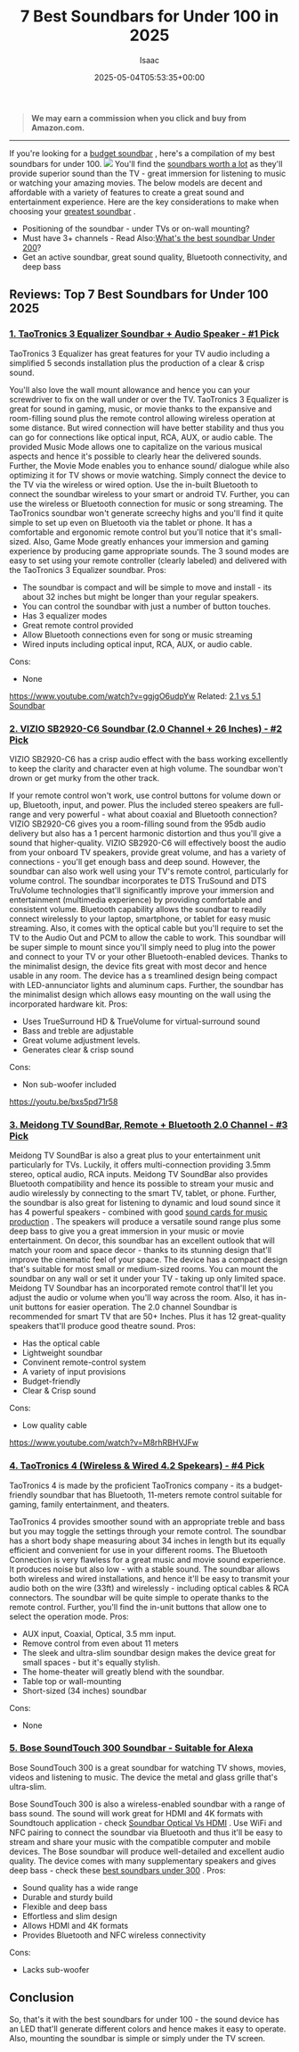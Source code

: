 ﻿---
author: Isaac
layout: post
title: 7 Best Soundbars for Under 100 in 2025
date: '2025-05-04T05:53:35+00:00'
categories:
- Soundbars
tags: []
slug: /best-soundbars-for-under-100/
lastmod: 2025-05-07T12:21:25+03:00
---
> **We may earn a commission when you click and buy from Amazon.com.**
>

---
If you're looking for a
[budget soundbar](https://www.fhsu.edu/technology/purchasing-procedures/)
, here's a compilation of my best soundbars for under 100.
![](/assets/img/12/Pest-Control.jpg)
You'll find the
[soundbars worth a lot](https://pestpolicy.com/are-soundbars-worth-it/)
as they'll provide superior sound than the TV - great immersion for listening to music or watching your amazing movies.
The below models are decent and affordable with a variety of features to create a great sound and entertainment experience. Here are the key considerations to make when choosing your
[greatest soundbar](https://pestpolicy.com/best-soundbars-for-the-money/)
.
- Positioning of the soundbar - under TVs or on-wall mounting?
- Must have 3+ channels - Read Also:[What's the best soundbar Under 200](https://pestpolicy.com/best-soundbar-under-200/)?
- Get an active soundbar, great sound quality, Bluetooth connectivity, and deep bass
## Reviews: Top 7 Best Soundbars for Under 100 2025
### [1. TaoTronics 3 Equalizer Soundbar + Audio Speaker - #1 Pick](https://www.amazon.com/dp/B07KZ7MVS2/?tag=p-policy-20)
TaoTronics 3 Equalizer has great features for your TV audio including a simplified 5 seconds installation plus the production of a clear & crisp sound.

You'll also love the wall mount allowance and hence you can your screwdriver to fix on the wall under or over the TV.
TaoTronics 3 Equalizer is great for sound in gaming, music, or movie thanks to the expansive and room-filling sound plus the remote control allowing wireless operation at some distance.
But wired connection will have better stability and thus you can go for connections like optical input, RCA, AUX, or audio cable.
The provided Music Mode allows one to capitalize on the various musical aspects and hence it's possible to clearly hear the delivered sounds. Further, the Movie Mode enables you to enhance sound/ dialogue while also optimizing it for TV shows or movie watching.
Simply connect the device to the TV via the wireless or wired option. Use the in-built Bluetooth to connect the soundbar wireless to your smart or android TV. Further, you can use the wireless or Bluetooth connection for music or song streaming.
The TaoTronics soundbar won't generate screechy highs and you'll find it quite simple to set up even on Bluetooth via the tablet or phone. It has a comfortable and ergonomic remote control but you'll notice that it's small-sized.
Also, Game Mode greatly enhances your immersion and gaming experience by producing game appropriate sounds. The 3 sound modes are easy to set using your remote controller (clearly labeled) and delivered with the TaoTronics 3 Equalizer soundbar.
Pros:
- The soundbar is compact and will be simple to move and install - its about 32 inches but might be longer than your regular speakers.
- You can control the soundbar with just a number of button touches.
- Has 3 equalizer modes
- Great remote control provided
- Allow Bluetooth connections even for song or music streaming
- Wired inputs including optical input, RCA, AUX, or audio cable.

Cons:
- None

https://www.youtube.com/watch?v=ggjgO6udpYw
Related:
[2.1 vs 5.1 Soundbar](https://pestpolicy.com/2-1-vs-5-1-soundbar/)
### [2. VIZIO SB2920-C6 Soundbar (2.0 Channel + 26 Inches) - #2 Pick](https://www.amazon.com/dp/B00SMBFZNG/?tag=p-policy-20)
VIZIO SB2920-C6 has a crisp audio effect with the bass working excellently to keep the clarity and character even at high volume. The soundbar won't drown or get murky from the other track.

If your remote control won't work, use control buttons for volume down or up, Bluetooth, input, and power. Plus the included stereo speakers are full-range and very powerful - what about coaxial and Bluetooth connection?
VIZIO SB2920-C6 gives you a room-filling sound from the 95db audio delivery but also has a 1 percent harmonic distortion and thus you'll give a sound that higher-quality.
VIZIO SB2920-C6 will effectively boost the audio from your onboard TV speakers, provide great volume, and has a variety of connections - you'll get enough bass and deep sound. However, the soundbar can also work well using your TV's remote control, particularly for volume control.
The soundbar incorporates te DTS TruSound and DTS TruVolume technologies that'll significantly improve your immersion and entertainment (multimedia experience) by providing comfortable and consistent volume.
Bluetooth capability allows the soundbar to readily connect wirelessly to your laptop, smartphone, or tablet for easy music streaming. Also, it comes with the optical cable but you'll require to set the TV to the Audio Out and PCM to allow the cable to work.
This soundbar will be super simple to mount since you'll simply need to plug into the power and connect to your TV or your other Bluetooth-enabled devices. Thanks to the minimalist design, the device fits great with most decor and hence usable in any room.
The device has a s
treamlined design being compact with LED-annunciator lights and aluminum caps. Further, the soundbar has the minimalist design which allows easy mounting on the wall using the incorporated hardware kit.
Pros:
- Uses TrueSurround HD & TrueVolume for virtual-surround sound
- Bass and treble are adjustable
- Great volume adjustment levels.
- Generates clear & crisp sound

Cons:
- Non sub-woofer included

https://youtu.be/bxs5pd71r58
### [3. Meidong TV SoundBar, Remote + Bluetooth 2.0 Channel - #3 Pick](https://www.amazon.com/dp/B0795331MQ/?tag=p-policy-20)
Meidong TV SoundBar is also a great plus to your entertainment unit particularly for TVs. Luckily, it offers multi-connection providing 3.5mm stereo, optical audio, RCA inputs.
Meidong TV SoundBar also provides Bluetooth compatibility and hence its possible to stream your music and audio wirelessly by connecting to the smart TV, tablet, or phone.
Further, the soundbar is also great for listening to dynamic and loud sound since it has 4 powerful speakers - combined with good
[sound cards for music production](https://pestpolicy.com/best-sound-cards-for-music-production/)
.
The speakers will produce a versatile sound range plus some deep bass to give you a great immersion in your music or movie entertainment.
On decor, this soundbar has an excellent outlook that will match your room and space decor - thanks to its stunning design that'll improve the cinematic feel of your space.
The device has a compact design that's suitable for most small or medium-sized rooms. You can mount the soundbar on any wall or set it under your TV - taking up only limited space.
Meidong TV Soundbar has an incorporated remote control that'll let you adjust the audio or volume when you'll way across the room. Also, it has in-unit buttons for easier operation.
The 2.0 channel Soundbar is recommended for smart TV that are 50+ Inches. Plus it has 12 great-quality speakers that'll produce good theatre sound.
Pros:
- Has the optical cable
- Lightweight soundbar
- Convinent remote-control system
- A variety of input provisions
- Budget-friendly
- Clear & Crisp sound

Cons:
- Low quality cable

https://www.youtube.com/watch?v=M8rhRBHVJFw
### [4. TaoTronics 4 (Wireless & Wired 4.2 Spekears) - #4 Pick](https://www.amazon.com/dp/B078P4291Z/?tag=p-policy-20)
TaoTronics 4 is made by the proficient TaoTronics company - its a budget-friendly soundbar that has Bluetooth, 11-meters remote control suitable for gaming, family entertainment, and theaters.

TaoTronics 4 provides smoother sound with an appropriate treble and bass but you may toggle the settings through your remote control.
The soundbar has a short body shape measuring about 34 inches in length but its equally efficient and convenient for use in your different rooms.
The Bluetooth Connection is very flawless for a great music and movie sound experience. It produces noise but also low - with a stable sound.
The soundbar allows both wireless and wired installations, and hence it'll be easy to transmit your audio both on the wire (33ft) and wirelessly - including optical cables & RCA connectors.
The soundbar will be quite simple to operate thanks to the remote control. Further, you'll find the in-unit buttons that allow one to select the operation mode.
Pros:
- AUX input, Coaxial, Optical, 3.5 mm input.
- Remove control from even about 11 meters
- The sleek and ultra-slim soundbar design makes the device great for small spaces - but it's equally stylish.
- The home-theater will greatly blend with the soundbar.
- Table top or wall-mounting
- Short-sized (34 inches) soundbar

Cons:
- None

### [5. Bose SoundTouch 300 Soundbar - Suitable for Alexa](https://www.amazon.com/dp/B01KZHP44Y/?tag=p-policy-20)
Bose SoundTouch 300 is a great soundbar for watching TV shows, movies, videos and listening to music. The device the metal and glass grille that's ultra-slim.

Bose SoundTouch 300 is also a wireless-enabled soundbar with a range of bass sound. The sound will work great for HDMI and 4K formats with Soundtouch application - check
[Soundbar Optical Vs HDMI](https://pestpolicy.com/soundbar-optical-vs-hdmi/)
.
Use WiFi and NFC pairing to connect the soundbar via Bluetooth and thus it'll be easy to stream and share your music with the compatible computer and mobile devices.
The Bose soundbar will produce well-detailed and excellent audio quality. The device comes with many supplementary speakers and gives deep bass - check these
[best soundbars under 300](https://pestpolicy.com/best-soundbars-under-300/)
.
Pros:
- Sound quality has a wide range
- Durable and sturdy build
- Flexible and deep bass
- Effortless and slim design
- Allows HDMI and 4K formats
- Provides Bluetooth and NFC wireless connectivity

Cons:
- Lacks sub-woofer

## Conclusion
So, that's it with the best soundbars for under 100 - the sound device has an LED that'll generate different colors and hence makes it easy to operate.
Also, mounting the soundbar is simple or simply under the TV screen.